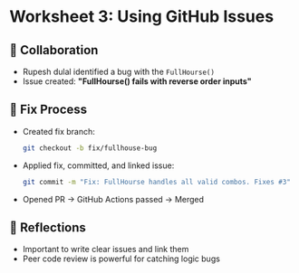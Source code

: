 # Worksheet 3: Using GitHub Issues

## 👥 Collaboration

- Rupesh dulal identified a bug with the `FullHourse()`
- Issue created: **"FullHourse() fails with reverse order inputs"**

## 🔧 Fix Process

- Created fix branch:
  ```bash
  git checkout -b fix/fullhouse-bug
  ```

- Applied fix, committed, and linked issue:
  ```bash
  git commit -m "Fix: FullHourse handles all valid combos. Fixes #3"
  ```

- Opened PR → GitHub Actions passed → Merged


## 🤔 Reflections

- Important to write clear issues and link them
- Peer code review is powerful for catching logic bugs
